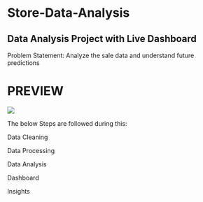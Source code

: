 # Store-Data-Analysis
Data Analysis Project with Live Dashboard
------------------------------------------------------------------------
Problem Statement: Analyze the sale data and understand future predictions

# PREVIEW

![](https://github.com/developer-venish/Store-Data-Analysis/blob/main/demo.gif)


The below Steps are followed during this:

Data Cleaning

Data Processing

Data Analysis

Dashboard

Insights
